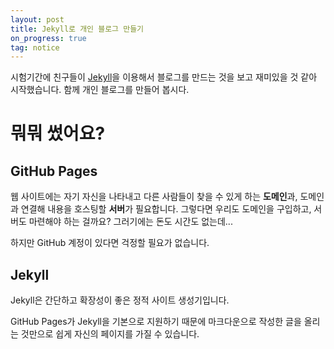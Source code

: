 ```yaml
---
layout: post
title: Jekyll로 개인 블로그 만들기
on_progress: true
tag: notice
---
```


시험기간에 친구들이 [Jekyll](https://jekyllrb.com/docs/)을 이용해서 블로그를 만드는 것을 보고 재미있을 것 같아 시작했습니다. 
함께 개인 블로그를 만들어 봅시다.

# 뭐뭐 썼어요?

## GitHub Pages
웹 사이트에는 자기 자신을 나타내고 다른 사람들이 찾을 수 있게 하는 **도메인**과, 도메인과 연결해 내용을 호스팅할 **서버**가 필요합니다. 그렇다면 우리도 도메인을 구입하고, 서버도 마련해야 하는 걸까요? 그러기에는 돈도 시간도 없는데...

하지만 GitHub 계정이 있다면 걱정할 필요가 없습니다.

## Jekyll
Jekyll은 간단하고 확장성이 좋은 정적 사이트 생성기입니다. 

GitHub Pages가 Jekyll을 기본으로 지원하기 때문에 마크다운으로 작성한 글을 올리는 것만으로 쉽게 자신의 페이지를 가질 수 있습니다.

